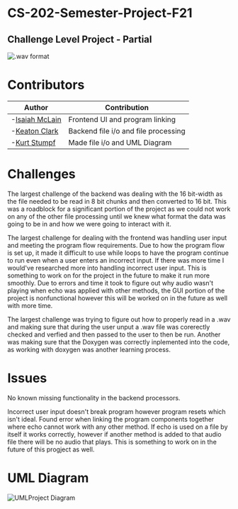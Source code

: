 # CS-202-Semester-Project-F21
## Challenge Level Project - Partial

![.wav format](http://soundfile.sapp.org/doc/WaveFormat/wav-sound-format.gif)


# Contributors
| Author            | Contribution                                                                |
| ----------------- | ------------------------------------------------------------------ |
| -[Isaiah McLain](https://github.com/McLainIsaiah) | Frontend UI and program linking |
| -[Keaton Clark](https://github.com/Keaton-Clark) | Backend file i/o and file processing |
| -[Kurt Stumpf](https://github.com/1102-Stumpf-Kurt) | Made file i/o and UML Diagram |

# Challenges
The largest challenge of the backend was dealing with the 16 bit-width as the file needed to be read in 8 bit chunks and then converted to 16 bit. This was a roadblock for a significant portion of 
the project as we could not work on any of the other file processing until we knew what format the data was going to be in and how we were going to interact with it. 

The largest challenge for dealing with the frontend was handling user input and meeting the program flow requirements. Due to how the program flow is set up, it made it difficult to use while loops to have the program continue to run even when a user enters an incorrect input. If there was more time I would've researched more into handling incorrect user input. This is something to work on for the project in the future to make it run more smoothly. Due to errors and time it took to figure out why audio wasn't playing when echo was applied with other methods, the GUI portion of the project is nonfunctional however this will be worked on in the future as well with more time.

The largest challenge was trying to figure out how to properly read in a .wav and making sure that during the user unput a .wav file was corerectly checked and verfied and then passed to the user to then be run. Another was making sure that the Doxygen was correctly inplemented into the code, as working with doxygen was another learning process. 

# Issues
No known missing functionality in the backend processors.

Incorrect user input doesn't break program however program resets which isn't ideal. Found error when linking the program components together where echo cannot work with any other method. If echo is used on a file by itself it works correctly, however if another method is added to that audio file there will be no audio that plays. This is something to work on in the future of this progject as well. 

# UML Diagram
![UMLProject Diagram](https://user-images.githubusercontent.com/77941097/144763734-8a168e37-ba68-4e23-9d06-9fa6ec7f1e40.jpg)


